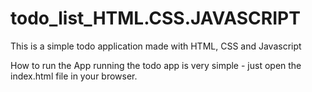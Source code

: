 # todo_list_HTML.CSS.JAVASCRIPT
This is a simple todo application made with HTML, CSS and Javascript

How to run the App
running the todo app is very simple - just open the index.html file in your browser.
